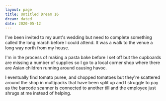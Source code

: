 ```yaml
---
layout: page
title: Untitled Dream 16
dream: dated
date: 2020-05-12
---
```


I've been invited to my aunt's <!-- JH --> wedding but need to complete something called the long march before I could attend. It was a walk to the venue a long way north from my house.

I'm in the process of making a pasta bake before I set off but the cupboards are missing a number of supplies so I go to a local corner shop where there are Asian children running around causing havoc.

I eventually find tomato puree, and chopped tomatoes but they're scattered around the shop in multipacks that have been split up and I struggle to pay as the barcode scanner is connected to another till and the employee just shrugs at me instead of helping.
